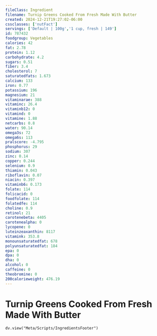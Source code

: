 ```yaml
---
fileClass: Ingredient
filename: Turnip Greens Cooked From Fresh Made With Butter
created: 2024-12-21T19:27:02-06:00
cssclasses: ['nutFact']
servings: ['Default | 100g','1 cup, fresh | 149']
id: 787432
foodgroup: Vegetables
calories: 42
fat: 2.78
protein: 1.12
carbohydrate: 4.2
sugars: 0.51
fiber: 3.4
cholesterol: 7
saturatedfats: 1.673
calcium: 133
iron: 0.77
potassium: 196
magnesium: 21
vitaminarae: 388
vitaminc: 26.4
vitaminb12: 0
vitamind: 0
vitamine: 1.88
netcarbs: 0.8
water: 90.14
omega3s: 72
omega6s: 113
pralscore: -4.795
phosphorus: 29
sodium: 307
zinc: 0.14
copper: 0.244
selenium: 0.9
thiamin: 0.043
riboflavin: 0.07
niacin: 0.397
vitaminb6: 0.173
folate: 114
folicacid: 0
foodfolate: 114
folatedfe: 114
choline: 0.9
retinol: 21
carotenebeta: 4405
carotenealpha: 0
lycopene: 0
luteinzeaxanthin: 8117
vitamink: 353.8
monounsaturatedfat: 678
polyunsaturatedfat: 184
epa: 0
dpa: 0
dha: 0
alcohol: 0
caffeine: 0
theobromine: 0
200calorieweight: 476.19
---
```


# Turnip Greens Cooked From Fresh Made With Butter

```dataviewjs
dv.view("Meta/Scripts/IngredientsFooter")
```